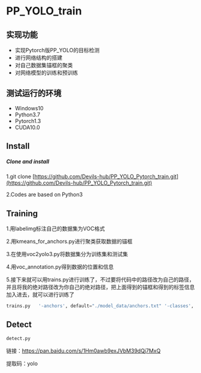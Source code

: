 # PP_YOLO_train

实现功能
-------

* 实现Pytorch版PP_YOLO的目标检测
* 进行网络结构的搭建
* 对自己数据集锚框的聚类
* 对网络模型的训练和预训练

测试运行的环境
------------

* Windows10
* Python3.7
* Pytorch1.3
* CUDA10.0

Install
-------
##### Clone and install

1.git clone [https://github.com/Devils-hub/PP_YOLO_Pytorch_train.git](https://github.com/Devils-hub/PP_YOLO_Pytorch_train.git)

2.Codes are based on Python3

Training
---------

1.用labelimg标注自己的数据集为VOC格式

2.用kmeans_for_anchors.py进行聚类获取数据的锚框

3.在使用voc2yolo3.py将数据集分为训练集和测试集

4.用voc_annotation.py得到数据的位置和信息

5.接下来就可以用trains.py进行训练了，不过要将代码中的路径改为自己的路径，并且将我的绝对路径改为你自己的绝对路径，把上面得到的锚框和得到的标签信息加入进去，就可以进行训练了
```Python
trains.py   '-anchors', default="./model_data/anchors.txt" '-classes', default="./model_data/class_name.txt" '-annotation', default="./my_train.txt"
```

Detect
-----

```Python
detect.py
```

链接：https://pan.baidu.com/s/1Hm0awb9exJVbM39dQj7MxQ 

提取码：yolo 
